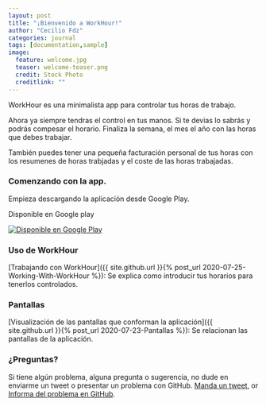 ```yaml
---
layout: post
title: "¡Bienvenido a WorkHour!"
author: "Cecilio Fdz"
categories: journal
tags: [documentation,sample]
image:
  feature: welcome.jpg
  teaser: welcome-teaser.png
  credit: Stock Photo
  creditlink: ""
---
```


WorkHour es una minimalista app para controlar tus horas de trabajo.

Ahora ya siempre tendras el control en tus manos. Si te devias lo sabrás y podrás compesar el horario. Finaliza la semana, el mes el año con las horas que debes trabajar.

También puedes tener una pequeña facturación personal de tus horas con los resumenes de horas trabjadas y el coste de las horas trabajadas.

### Comenzando con la app.

Empieza descargando la aplicación desde Google Play.

Disponible en Google play

<a href='https://play.google.com/store/apps/details?id=com.naturalmotion.customstreetracer2&pcampaignid=pcampaignidMKT-Other-global-all-co-prtnr-py-PartBadge-Mar2515-1'><img alt='Disponible en Google Play' src='https://play.google.com/intl/en_us/badges/static/images/badges/es_badge_web_generic.png'/></a>


### Uso de WorkHour

[Trabajando con WorkHour]({{ site.github.url }}{% post_url 2020-07-25-Working-With-WorkHour %}): Se explica como introducir tus horarios para tenerlos controlados.


### Pantallas

[Visualización de las pantallas que conforman la aplicación]({{ site.github.url }}{% post_url 2020-07-23-Pantallas %}): Se relacionan las pantallas de la aplicación.

### ¿Preguntas?

Si tiene algún problema, alguna pregunta o sugerencia, no dude en enviarme un tweet o presentar un problema con GitHub. [Manda un tweet](https://twitter.com/kontask), or [Informa del problema en GitHub](https://github.com/ceciliofdz/trdos/issues/new).
